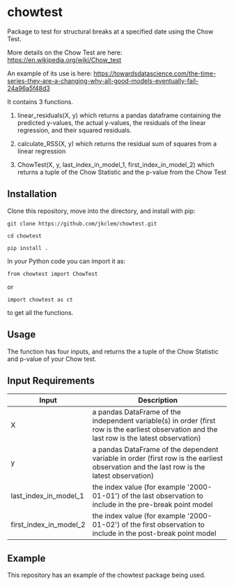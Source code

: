 # chowtest
Package to test for structural breaks at a specified date using the Chow Test.

More details on the Chow Test are here: https://en.wikipedia.org/wiki/Chow_test

An example of its use is here: https://towardsdatascience.com/the-time-series-they-are-a-changing-why-all-good-models-eventually-fail-24a96a5f48d3

It contains 3 functions.

1. linear_residuals(X, y) which returns a pandas dataframe containing the predicted y-values, the actual y-values, the residuals of the linear regression, and their squared residuals.

2. calculate_RSS(X, y) which returns the residual sum of squares from a linear regression

3. ChowTest(X, y, last_index_in_model_1, first_index_in_model_2) which returns a tuple of the Chow Statistic and the p-value from the Chow Test

## Installation

Clone this repository, move into the directory, and install with pip:

`git clone https://github.com/jkclem/chowtest.git`

`cd chowtest`

`pip install .`

In your Python code you can import it as:

`from chowtest import ChowTest`

or 

`import chowtest as ct`

to get all the functions.

## Usage

The function has four inputs, and returns the a tuple of the Chow Statistic and p-value of your Chow test.

## Input	Requirements

Input |Description 
--- | ---
X |a pandas DataFrame of the independent variable(s) in order (first row is the earliest observation and the last row is the latest observation)
y | a pandas DataFrame of the dependent variable in order (first row is the earliest observation and the last row is the latest observation)
last_index_in_model_1 | the index value (for example '2000-01-01') of the last observation to include in the pre-break point model
first_index_in_model_2 | the index value (for example '2000-01-02') of the first observation to include in the post-break point model

## Example

This repository has an example of the chowtest package being used.
